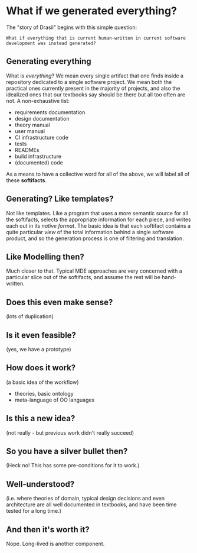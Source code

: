 # What if we generated everything?

The "story of Drasil" begins with this simple question:

    What if everything that is current human-written in current software
    development was instead generated?

## Generating everything

What is *everything*? We mean every single artifact that one finds
inside a repository dedicated to a single software project. We mean both
the practical ones currently present in the majority of projects, and
also the idealized ones that our textbooks say should be there but all too
often are not. A non-exhaustive list:

- requirements documentation
- design documentation
- theory manual
- user manual
- CI infrastructure code
- tests
- READMEs
- build infrastructure
- (documented) code

As a means to have a collective word for all of the above, we will
label all of these **softifacts**.

## Generating? Like templates?

Not like templates. Like a program that uses a more semantic source for
all the softifacts, selects the appropriate information for each piece, and
writes each out in its *native format*. The basic idea is that each
softifact contains a quite particular *view* of the total information behind
a single software product, and so the generation process is one of
filtering and translation.

## Like Modelling then?

Much closer to that. Typical MDE approaches are very concerned with a
particular slice out of the softifacts, and assume the rest will be
hand-written.

## Does this even make sense?

(lots of duplication)

## Is it even feasible?

(yes, we have a prototype)

## How does it work?

(a basic idea of the workflow)

- theories, basic ontology
- meta-language of OO languages

## Is this a new idea?

(not really - but previous work didn't really succeed)

## So you have a silver bullet then?

(Heck no! This has some pre-conditions for it to work.)

## Well-understood?

(i.e. where theories of domain, typical design decisions and even
architecture are all well documented in textbooks, and have been
time tested for a long time.)

## And then it's worth it?

Nope. Long-lived is another component.
